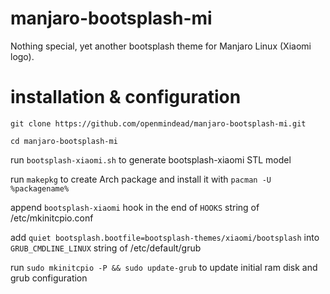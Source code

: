 # manjaro-bootsplash-mi
Nothing special, yet another bootsplash theme for Manjaro Linux (Xiaomi logo). 

# installation & configuration

`git clone https://github.com/openmindead/manjaro-bootsplash-mi.git`

`cd manjaro-bootsplash-mi`

run `bootsplash-xiaomi.sh` to generate bootsplash-xiaomi STL model

run `makepkg` to create Arch package and install it with `pacman -U %packagename%`

append `bootsplash-xiaomi` hook in the end of `HOOKS` string of /etc/mkinitcpio.conf

add `quiet bootsplash.bootfile=bootsplash-themes/xiaomi/bootsplash` into `GRUB_CMDLINE_LINUX` string of /etc/default/grub

run `sudo mkinitcpio -P && sudo update-grub` to update initial ram disk and grub configuration
